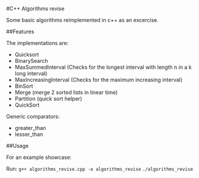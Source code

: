 #C++ Algorithms revise

Some basic algorithms reimplemented in c++ as an excercise.

##Features

The implementations are:
- Quicksort
- BinarySearch
- MaxSummedInterval (Checks for the longest interval with length n in a k long interval)
- MaxIncreasingInterval (Checks for the maximum increasing interval)
- BinSort
- Merge (merge 2 sorted lists in linear time)
- Partition (quick sort helper)
- QuickSort

Generic comparators:
- greater_than
- lesser_than

##Usage

For an example showcase:

Run:
`g++ algorithms_revise.cpp -o algorithms_revise`
`./algorithms_revise`